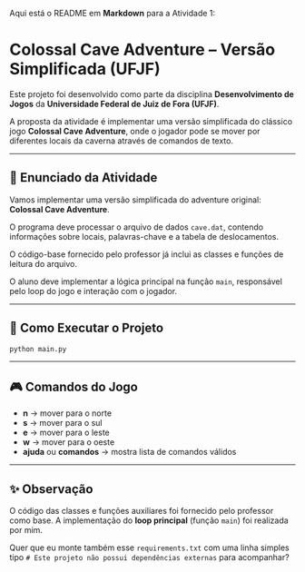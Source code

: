 Aqui está o README em **Markdown** para a Atividade 1:

# Colossal Cave Adventure – Versão Simplificada (UFJF)

Este projeto foi desenvolvido como parte da disciplina **Desenvolvimento de Jogos** da **Universidade Federal de Juiz de Fora (UFJF)**.  

A proposta da atividade é implementar uma versão simplificada do clássico jogo **Colossal Cave Adventure**, onde o jogador pode se mover por diferentes locais da caverna através de comandos de texto.

---

## 📌 Enunciado da Atividade

Vamos implementar uma versão simplificada do adventure original: **Colossal Cave Adventure**.  

O programa deve processar o arquivo de dados `cave.dat`, contendo informações sobre locais, palavras-chave e a tabela de deslocamentos.  

O código-base fornecido pelo professor já inclui as classes e funções de leitura do arquivo.  

O aluno deve implementar a lógica principal na função `main`, responsável pelo loop do jogo e interação com o jogador.

---

## 🚀 Como Executar o Projeto

```bash
python main.py
````
---

## 🎮 Comandos do Jogo

* **n** → mover para o norte
* **s** → mover para o sul
* **e** → mover para o leste
* **w** → mover para o oeste
* **ajuda** ou **comandos** → mostra lista de comandos válidos

---

## ✨ Observação

O código das classes e funções auxiliares foi fornecido pelo professor como base.
A implementação do **loop principal** (função `main`) foi realizada por mim.

Quer que eu monte também esse `requirements.txt` com uma linha simples tipo `# Este projeto não possui dependências externas` para acompanhar?
```
